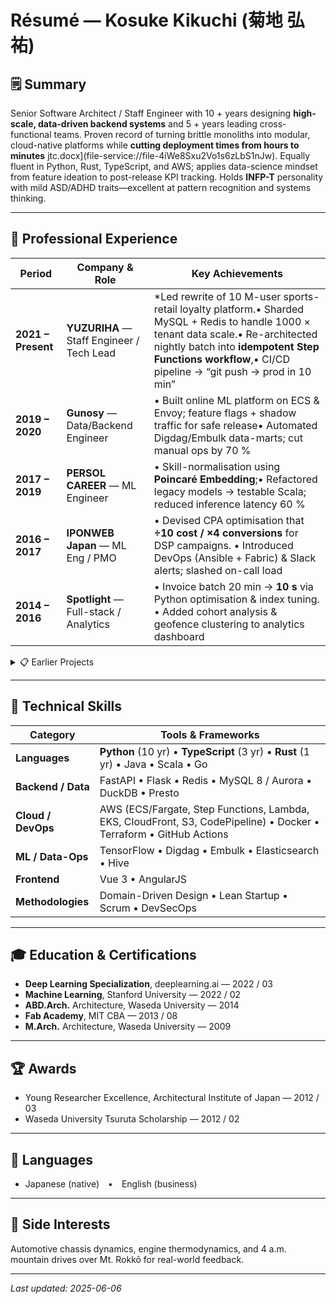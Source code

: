 # Résumé — Kosuke Kikuchi (菊地 弘祐)

## 🗒️ Summary
Senior Software Architect / Staff Engineer with 10 + years designing **high-scale, data-driven backend systems** and 5 + years leading cross-functional teams. Proven record of turning brittle monoliths into modular, cloud-native platforms while **cutting deployment times from hours to minutes** jtc.docx](file-service://file-4iWe8Sxu2Vo1s6zLbS1nJw). Equally fluent in Python, Rust, TypeScript, and AWS; applies data-science mindset from feature ideation to post-release KPI tracking. Holds **INFP-T** personality with mild ASD/ADHD traits—excellent at pattern recognition and systems thinking.

---

## 💼 Professional Experience

| Period | Company & Role | Key Achievements |
| --- | --- | --- |
| **2021 – Present** | **YUZURIHA** — Staff Engineer / Tech Lead | *Led rewrite of 10 M-user sports-retail loyalty platform.• Sharded MySQL + Redis to handle 1000 × tenant data scale.• Re-architected nightly batch into **idempotent Step Functions workflow**,• CI/CD pipeline → “git push → prod in 10 min”|
| **2019 – 2020** | **Gunosy** — Data/Backend Engineer | • Built online ML platform on ECS & Envoy; feature flags + shadow traffic for safe release• Automated Digdag/Embulk data-marts; cut manual ops by 70 % |
| **2017 – 2019** | **PERSOL CAREER** — ML Engineer | • Skill-normalisation using **Poincaré Embedding**;• Refactored legacy models → testable Scala; reduced inference latency 60 % |
| **2016 – 2017** | **IPONWEB Japan** — ML Eng / PMO | • Devised CPA optimisation that **÷10 cost / ×4 conversions** for DSP campaigns. • Introduced DevOps (Ansible + Fabric) & Slack alerts; slashed on-call load |
| **2014 – 2016** | **Spotlight** — Full-stack / Analytics | • Invoice batch 20 min → **10 s** via Python optimisation & index tuning.<br/>• Added cohort analysis & geofence clustering to analytics dashboard |

<details><summary>📋 Earlier Projects</summary>

* 2016 – 2017 | DSP roadmap & private auction roll-out (IPONWEB)  
* 2016 | Campaign budget optimiser using MAB, weekly stakeholder syncs  
* 2015 | Android/iOS geolocation rewards app refactor, login flow compliance  

</details>

---

## 🔧 Technical Skills

| Category | Tools & Frameworks |
| --- | --- |
| **Languages** | **Python** (10 yr) • **TypeScript** (3 yr) • **Rust** (1 yr) • Java • Scala • Go |
| **Backend / Data** | FastAPI • Flask • Redis • MySQL 8 / Aurora • DuckDB • Presto |
| **Cloud / DevOps** | AWS (ECS/Fargate, Step Functions, Lambda, EKS, CloudFront, S3, CodePipeline) • Docker • Terraform • GitHub Actions |
| **ML / Data-Ops** | TensorFlow • Digdag • Embulk • Elasticsearch • Hive |
| **Frontend** | Vue 3 • AngularJS |
| **Methodologies** | Domain-Driven Design • Lean Startup • Scrum • DevSecOps |

---

## 🎓 Education & Certifications

* **Deep Learning Specialization**, deeplearning.ai — 2022 / 03  
* **Machine Learning**, Stanford University — 2022 / 02  
* **ABD.Arch.** Architecture, Waseda University — 2014
* **Fab Academy**, MIT CBA — 2013 / 08  
* **M.Arch.** Architecture, Waseda University — 2009

---

## 🏆 Awards

* Young Researcher Excellence, Architectural Institute of Japan — 2012 / 03  
* Waseda University Tsuruta Scholarship — 2012 / 02  

---

## 💬 Languages

* Japanese (native) • English (business)

---

## 🚗 Side Interests

Automotive chassis dynamics, engine thermodynamics, and 4 a.m. mountain drives over Mt. Rokkō for real-world feedback.

---

_Last updated: 2025-06-06_
